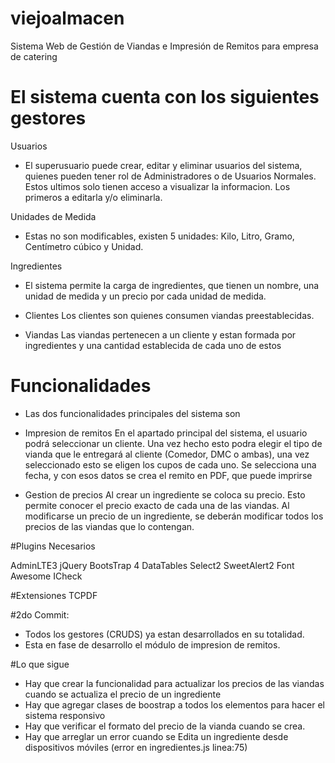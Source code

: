 # viejoalmacen
Sistema Web de Gestión de Viandas e Impresión de Remitos para empresa de catering

# El sistema cuenta con los siguientes gestores
Usuarios
- El superusuario puede crear, editar y eliminar usuarios del sistema, quienes pueden tener rol de
Administradores o de Usuarios Normales. Estos ultimos solo tienen acceso a visualizar la informacion.
Los primeros a editarla y/o eliminarla.

Unidades de Medida
- Estas no son modificables, existen 5 unidades: Kilo, Litro, Gramo, Centímetro cúbico y Unidad.

Ingredientes
- El sistema permite la carga de ingredientes, que tienen un nombre, una unidad de medida y un precio por cada 
unidad de medida.

- Clientes
Los clientes son quienes consumen viandas preestablecidas.

- Viandas
Las viandas pertenecen a un cliente y estan formada por ingredientes y una cantidad establecida de cada uno de estos

# Funcionalidades 
- Las dos funcionalidades principales del sistema son
- Impresion de remitos
En el apartado principal del sistema, el usuario podrá seleccionar un cliente. Una vez hecho esto podra 
elegir el tipo de vianda que le entregará al cliente (Comedor, DMC o ambas), una vez seleccionado esto se eligen
los cupos de cada uno. Se selecciona una fecha, y con esos datos se crea el remito en PDF, que puede imprirse

- Gestion de precios 
Al crear un ingrediente se coloca su precio. Esto permite conocer el precio exacto de cada una de las viandas.
Al modificarse un precio de un ingrediente, se deberán modificar todos los precios de las viandas que lo contengan.

#Plugins Necesarios

AdminLTE3
jQuery
BootsTrap 4
DataTables
Select2
SweetAlert2
Font Awesome
ICheck

#Extensiones
TCPDF


#2do Commit:
- Todos los gestores (CRUDS) ya estan desarrollados en su totalidad.
- Esta en fase de desarrollo el módulo de impresion de remitos.

#Lo que sigue
- Hay que crear la funcionalidad para actualizar los precios de las viandas cuando se actualiza el precio de un ingrediente
- Hay que agregar clases de boostrap a todos los elementos para hacer el sistema responsivo
- Hay que verificar el formato del precio de la vianda cuando se crea.
- Hay que arreglar un error cuando se Edita un ingrediente desde dispositivos móviles (error en ingredientes.js linea:75)
